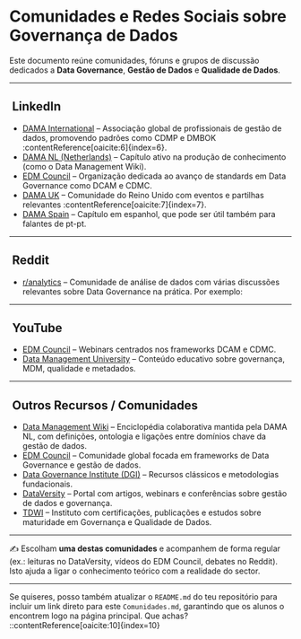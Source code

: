 # ​ Comunidades e Redes Sociais sobre Governança de Dados

Este documento reúne comunidades, fóruns e grupos de discussão dedicados a **Data Governance**, **Gestão de Dados** e **Qualidade de Dados**.

---

## ​ LinkedIn
- [DAMA International](https://www.linkedin.com/company/dama-international/) – Associação global de profissionais de gestão de dados, promovendo padrões como CDMP e DMBOK :contentReference[oaicite:6]{index=6}.  
- [DAMA NL (Netherlands)](https://www.linkedin.com/company/dama-nl/) – Capítulo ativo na produção de conhecimento (como o Data Management Wiki).  
- [EDM Council](https://www.linkedin.com/company/edmcouncil/) – Organização dedicada ao avanço de standards em Data Governance como DCAM e CDMC.  
- [DAMA UK](https://www.linkedin.com/company/dama-uk-ltd) – Comunidade do Reino Unido com eventos e partilhas relevantes :contentReference[oaicite:7]{index=7}.  
- [DAMA Spain](https://www.linkedin.com/company/dama-spain/) – Capítulo em espanhol, que pode ser útil também para falantes de pt-pt.

---

## ​ Reddit
- [r/analytics](https://www.reddit.com/r/analytics/) – Comunidade de análise de dados com várias discussões relevantes sobre Data Governance na prática. Por exemplo:

---

## ​​ YouTube
- [EDM Council](https://www.youtube.com/@EDMAssociation) – Webinars centrados nos frameworks DCAM e CDMC.  
- [Data Management University](https://www.youtube.com/@ewsolutionsdatamanagementu5086/) – Conteúdo educativo sobre governança, MDM, qualidade e metadados.

---

## ​ Outros Recursos / Comunidades
- [Data Management Wiki](https://datamanagement.wiki/start) – Enciclopédia colaborativa mantida pela DAMA NL, com definições, ontologia e ligações entre domínios chave da gestão de dados.  
- [EDM Council](https://edmcouncil.org/) – Comunidade global focada em frameworks de Data Governance e gestão de dados.  
- [Data Governance Institute (DGI)](http://www.datagovernance.com/) – Recursos clássicos e metodologias fundacionais.  
- [DataVersity](https://www.dataversity.net/) – Portal com artigos, webinars e conferências sobre gestão de dados e governança.  
- [TDWI](https://tdwi.org/) – Instituto com certificações, publicações e estudos sobre maturidade em Governança e Qualidade de Dados.

---

✍️ Escolham **uma destas comunidades** e acompanhem de forma regular (ex.: leituras no DataVersity, vídeos do EDM Council, debates no Reddit). Isto ajuda a ligar  o conhecimento teórico com a realidade do sector.

---

Se quiseres, posso também atualizar o `README.md` do teu repositório para incluir um link direto para este `Comunidades.md`, garantindo que os alunos o encontrem logo na página principal. Que achas?
::contentReference[oaicite:10]{index=10}
